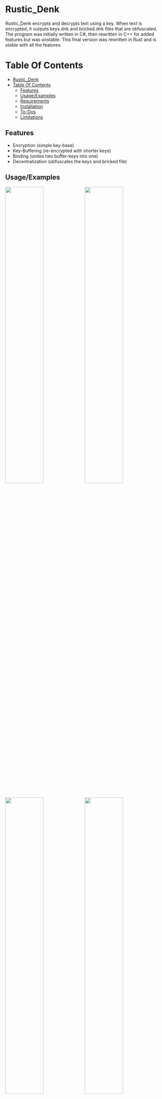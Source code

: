 # Rustic_Denk

Rustic_Denk encrypts and decrypts text using a key. When text is encrypted, it outputs keys.dnk and bricked.dnk files that are obfuscated. The program was initially written in C#, then rewritten in C++ for added features but was unstable. This final version was rewritten in Rust and is stable with all the features.

# Table Of Contents

- [Rustic\_Denk](#rustic_denk)
- [Table Of Contents](#table-of-contents)
  - [Features](#features)
  - [Usage/Examples](#usageexamples)
  - [Requirements](#requirements)
  - [Installation](#installation)
  - [To-Dos](#to-dos)
  - [Limitations](#limitations)


## Features

- Encryption (simple key-base)
- Key-Buffering (re-encrypted with shorter keys)
- Binding (unites two buffer-keys into one)
- Decentralization (obfuscates the keys and bricked file)

## Usage/Examples

<div>
<img src="https://user-images.githubusercontent.com/105376497/225599548-e935aa76-36ad-4deb-8f45-a586920354c2.png"" width="49%"/> <img src="https://user-images.githubusercontent.com/105376497/225600293-ddd74b8a-ff80-4889-a2b6-a235c12c6ad1.png"" width="49%"/>
</div>

<div >
<br />
<img src="https://user-images.githubusercontent.com/105376497/225601652-8db1c9ab-9b10-4a27-be6c-755bd047f409.png"" width="49%"/> <img src="https://user-images.githubusercontent.com/105376497/225601911-dca109d5-e61d-41c9-8500-c3e3ba1a3578.png"" width="49%"/>
</div>



## Requirements

- Rust 1.67.0 ^ (https://www.rust-lang.org/tools/install)
- Windows 10 & 11 SDK (depending on OS) - MSVC (https://visualstudio.microsoft.com/vs/community/)

## Installation

  
1. Clone the Rustic_Denk repository using Git:

``` 
git clone https://github.com/Norvikk/Rustic_Denk.git
``` 

2. Navigate to the cloned repository directory:

``` 
cd Rustic_Denk
```

3. Build the Rustic_Denk binary using the following command:

``` 
cargo build --release
```

This will compile the Rustic_Denk source code and create the binary in the `target/release` directory.

4. Run Rustic_Denk by executing the following command:
```
/target/release/rustic_denk_algo.exe
```

This will launch the Rustic_Denk program, and you can use it to encrypt and decrypt your text using a key.



## To-Dos

- [ ] HashMap addition
- [x] Case tests
- [x] Fixing CLI misinputs
- [ ] Fixing Decentralization not liking symbols
- [ ] O(n) time complexity





## Limitations

- Not all symbols are supported (€)

